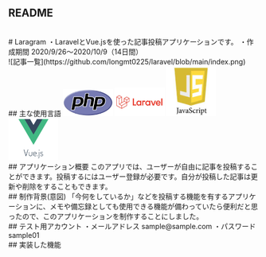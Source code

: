 ## README
<br>
# Laragram
・LaravelとVue.jsを使った記事投稿アプリケーションです。  
・作成期間 2020/9/26〜2020/10/9（14日間）  
<br>
![記事一覧](https://github.com/longmt0225/laravel/blob/main/index.png)  
<br>
## 主な使用言語
<img src="https://github.com/longmt0225/laravel/blob/main/PHP.png" width="100px"> <img src="https://github.com/longmt0225/laravel/blob/main/Laravel.jpg" width="100px"> <img src="https://github.com/longmt0225/laravel/blob/main/JavaScript.jpeg" width="100px"> <img src="https://github.com/longmt0225/laravel/blob/main/vuejs.png" width="100px">  
<br>
## アプリケーション概要
このアプリでは、ユーザーが自由に記事を投稿することができます。投稿するにはユーザー登録が必要です。自分が投稿した記事は更新や削除をすることもできます。  
<br>
## 制作背景(意図)
「今何をしているか」などを投稿する機能を有するアプリケーションに、メモや備忘録としても使用できる機能が備わっていたら便利だと思ったので、このアプリケーションを制作することにしました。  
<br>
## テスト用アカウント
・メールアドレス sample@sample.com  
・パスワード sample01  
<br>
## 実装した機能
 
